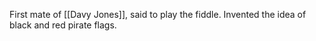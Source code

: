 First mate of [[Davy Jones]], said to play the fiddle.  Invented the idea of black and red pirate flags.